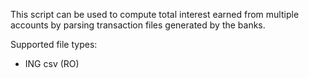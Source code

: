 This script can be used to compute total interest earned from multiple accounts by parsing transaction files generated by the banks.

Supported file types:
- ING csv (RO)

